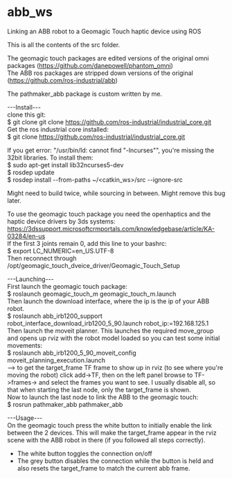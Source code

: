 # abb_ws
Linking an ABB robot to a Geomagic Touch haptic device using ROS

This is all the contents of the src folder.

The geomagic touch packages are edited versions of the original omni packages (https://github.com/danepowell/phantom_omni)  
The ABB ros packages are stripped down versions of the original (https://github.com/ros-industrial/abb)  

The pathmaker_abb package is custom written by me.

---Install---  
clone this git:  
$ git clone git clone https://github.com/ros-industrial/industrial_core.git  
Get the ros industrial core installed:  
$ git clone https://github.com/ros-industrial/industrial_core.git  

If you get error: "/usr/bin/ld: cannot find "-lncurses"", you're missing the 32bit libraries. To install them:   
$ sudo apt-get install lib32ncurses5-dev  
$ rosdep update  
$ rosdep install --from-paths ~/<catkin_ws>/src --ignore-src   

Might need to build twice, while sourcing in between. Might remove this bug later.  

To use the geomagic touch package you need the openhaptics and the haptic device drivers by 3ds systems:  
https://3dssupport.microsoftcrmportals.com/knowledgebase/article/KA-03284/en-us   
If the first 3 joints remain 0, add this line to your bashrc:  
$ export LC_NUMERIC=en_US.UTF-8  
Then reconnect through /opt/geomagic_touch_dveice_driver/Geomagic_Touch_Setup  

---Launching---  
First launch the geomagic touch package:  
$ roslaunch geomagic_touch_m geomagic_touch_m.launch   
Then launch the download interface, where the ip is the ip of your ABB robot.  
$ roslaunch abb_irb1200_support robot_interface_download_irb1200_5_90.launch robot_ip:=192.168.125.1  
Then launch the moveit planner. This launches the required move_group and opens up rviz with the robot model loaded so you can test some initial movements:  
$ roslaunch abb_irb1200_5_90_moveit_config moveit_planning_execution.launch  
--> to get the target_frame TF frame to show up in rviz (to see where you're moving the robot) click add->TF, then on the left panel browse to TF->frames-> and select the frames you want to see. I usually disable all, so that when starting the last node, only the target_frame is shown.  
Now to launch the last node to link the ABB to the geomagic touch:  
$ rosrun pathmaker_abb pathmaker_abb  

---Usage---  
On the geomagic touch press the white button to initially enable the link between the 2 devices. This will make the target_frame appear in the rviz scene with the ABB robot in there (if you followed all steps correctly).   
- The white button toggles the connection on/off  
- The grey button disables the connection while the button is held and also resets the target_frame to match the current abb frame.  



